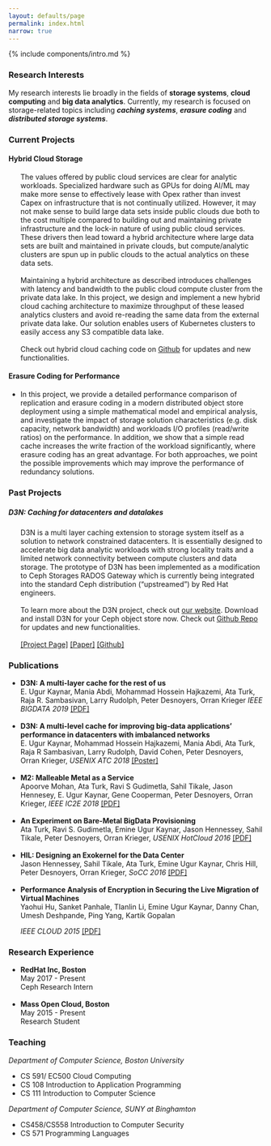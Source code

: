 ```yaml
---
layout: defaults/page
permalink: index.html
narrow: true
---
```


{% include components/intro.md %}

### Research Interests
My research interests lie broadly in the fields of <b>storage systems</b>, <b>cloud computing</b> and <b>big data analytics</b>. Currently, my research is focused on storage-related topics including <i><b>caching systems</b></i>, <i><b>erasure coding</b></i> and <i><b>distributed storage systems</b></i>.

<!--Currently, I am working on designing and building cache architectures for object storage systems in datacenters, and exploring the performance characteristic of erasure-coded storage systems.
-->

<div class="card card-post w-100 border-top-0 border-left-0 border-right-0 rounded-0 mb-4">
</div>

### Current Projects

<div class="card card-post w-100 border-top-0 border-left-0 border-right-0 rounded-0 mb-4">

<h4>Hybrid Cloud Storage</h4>
<ul>
The values offered by public cloud services are clear for analytic workloads.  Specialized hardware such as GPUs for doing AI/ML may make more sense to effectively lease with Opex rather than invest Capex on infrastructure that is not continually utilized.  However, it may not make sense to build large data sets inside public clouds due both to the cost multiple compared to building out and maintaining private infrastructure and the lock-in nature of using public cloud services.
These drivers then lead toward a hybrid architecture where large data sets are built and maintained in private clouds, but compute/analytic clusters are spun up in public clouds to the actual analytics on these data sets.  
<br/>
<br/>
Maintaining a hybrid architecture as described introduces challenges with latency and bandwidth to the public cloud compute cluster from the private data lake.  In this project, we design and implement a new hybrid cloud caching architecture to maximize throughput of these leased analytics clusters and avoid re-reading the same data from the external private data lake. Our solution enables users of Kubernetes clusters to easily access any S3 compatible data lake. 
<br/>
<br/>
Check out hybrid cloud caching code on <a target="_blank" href="https://github.com/ekaynar/ceph-master">Github</a> for updates and new functionalities.

<!--   <li><a target="_blank" href="https://www.bu.edu/rhcollab/projects/d3n/"> Project Page</a> </li>
-->

</ul>
<h4>Erasure Coding for Performance</h4>
<ul>
   <li>In this project, we provide a detailed performance comparison of replication and erasure coding in
a modern distributed object store deployment using a simple mathematical model and empirical
analysis, and investigate the impact of storage solution characteristics (e.g. disk capacity, network
bandwidth) and workloads I/O profiles (read/write ratios) on the performance. In addition, we
show that a simple read cache increases the write fraction of the workload significantly, where
erasure coding has an great advantage. For both approaches, we point the possible improvements
which may improve the performance of redundancy solutions.</li>
</ul>
</div>

### Past Projects
<div class="card card-post w-100 border-top-0 border-left-0 border-right-0 rounded-0 mb-4">
<h5>D3N: Caching for datacenters and datalakes</h5>
<ul>
D3N is a multi layer caching extension to storage system itself as a solution to network constrained datacenters. It is essentially designed to accelerate big data analytic workloads with strong locality traits and a limited network connectivity between compute clusters and data storage. The prototype of D3N has been implemented as a modification to Ceph Storages RADOS Gateway which is currently being integrated into the standard Ceph distribution (“upstreamed”) by Red Hat engineers.
<br/>
<br/>
To learn more about the D3N project, check out <a target="_blank" href="https://www.bu.edu/rhcollab/projects/d3n/">our website</a>.
Download and install D3N for your Ceph object store now. Check out <a target="_blank" href="https://github.com/ekaynar/ceph/tree/rgw_datacache/">Github Repo</a> for updates and new functionalities.
<br/>
<br/>
<a target="_blank" href="https://www.bu.edu/rhcollab/projects/d3n/">[Project Page]</a>
<a target="_blank" href="https://ieeexplore.ieee.org/abstract/document/9006396">[Paper]</a>
<a target="_blank" href="https://github.com/ekaynar/ceph/tree/rgw_datacache/">[Github]</a>
<br/>
</ul>
</div>

### Publications

<div class="card card-post w-100 border-top-0 border-left-0 border-right-0 rounded-0 mb-4">
<ul>
<li>
<b>D3N: A multi-layer cache for the rest of us </b>
<br/> 
E. Ugur Kaynar, Mania Abdi, Mohammad Hossein Hajkazemi, Ata Turk, Raja R. Sambasivan, Larry Rudolph, Peter Desnoyers, Orran Krieger <i>IEEE BIGDATA 2019 </i>
<a target="_blank" href="papers/ekaynar_bigdata19.pdf">[PDF]</a>
</li>
<br />


<li>
<b>D3N: A multi-level cache for improving big-data applications’ performance in datacenters with imbalanced networks </b>
<br/> 
E. Ugur Kaynar, Mohammad Hossein Hajkazemi, Mania Abdi, Ata Turk, Raja R Sambasivan, Larry Rudolph, David Cohen, Peter Desnoyers, Orran Krieger, <i>USENIX ATC 2018 </i>
<a target="_blank" href="papers/d3n_poster.pdf">[Poster]</a> 
</li>
<br />


<li>
<b>M2: Malleable Metal as a Service </b><br />
Apoorve Mohan, Ata Turk, Ravi S Gudimetla, Sahil Tikale, Jason Hennesey, E. Ugur Kaynar,
Gene Cooperman, Peter Desnoyers, Orran Krieger, <i>    IEEE IC2E 2018 </i>
<a target="_blank" href="papers/m2.pdf">[PDF]</a>
</li>
<br />

<li><b>An Experiment on Bare-Metal BigData Provisioning</b> <br />
Ata Turk, Ravi S. Gudimetla, Emine Ugur Kaynar, Jason Hennessey, Sahil Tikale, Peter Desnoyers, Orran Krieger, <i>USENIX HotCloud 2016</i>
<a target="_blank" href="papers/hotcloud16.pdf">[PDF]</a>
</li>
<br />


   <li><b> HIL: Designing an Exokernel for the Data Center </b> <br />
   Jason Hennessey, Sahil Tikale, Ata Turk, Emine Ugur Kaynar, Chris Hill, Peter Desnoyers, Orran Krieger, <i>SoCC 2016</i> 
   <a target="_blank" href="papers/socc16.pdf">[PDF]</a>
   </li>
<br />

   <li><b>Performance Analysis of Encryption in Securing the Live Migration of Virtual Machines</b><br />
    Yaohui Hu, Sanket Panhale, TIanlin Li, Emine Ugur Kaynar, Danny Chan, Umesh Deshpande, Ping Yang, Kartik Gopalan

   <i> IEEE CLOUD 2015</i>
  <a target="_blank" href="papers/cloud15.pdf">[PDF]</a>

   </li>
</ul>
</div>

<h3 id="research_experience">Research Experience</h3>
<div class="card card-post w-100 border-top-0 border-left-0 border-right-0 rounded-0 mb-4">
<ul>
   <li> <b>RedHat Inc, Boston </b><br>
			May 2017 - Present<br>
		    Ceph Research Intern<br>
</li>
<br>
<li> <b>	Mass Open Cloud, Boston </b> <br>
			May 2015 - Present <br>
			Research Student <br>
</li>
</ul>
</div>

### Teaching
<div class="card card-post w-100 border-top-0 border-left-0 border-right-0 rounded-0 mb-4">
<i>Department of Computer Science, Boston University</i>
<ul>
<li>CS 591/ EC500 Cloud Computing</li>
<li>CS 108 Introduction to Application Programming </li>
<li>CS 111 Introduction to Computer Science </li>
</ul>

<i>Department of Computer Science, SUNY at Binghamton</i>
<ul>
<li>CS458/CS558 Introduction to Computer Security</li>
<li>CS 571 Programming Languages</li>
</ul>
</div>
